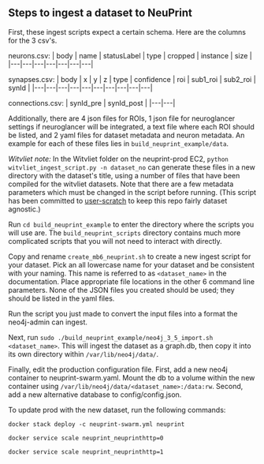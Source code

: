 ## Steps to ingest a dataset to NeuPrint

First, these ingest scripts expect a certain schema. Here are the columns for the 3 csv's.

neurons.csv:
| body | name | statusLabel | type | cropped | instance | size |
|---|---|---|---|---|---|---|

synapses.csv:
| body | x | y | z | type | confidence | roi | sub1_roi | sub2_roi | synId |
|---|---|---|---|---|---|---|---|---|---|

connections.csv:
| synId_pre | synId_post |
|---|---|

Additionally, there are 4 json files for ROIs, 1 json file for neuroglancer settings if neuroglancer will be integrated, a text file where each ROI should be listed, and 2 yaml files for dataset metadata and neuron metadata. An example for each of these files lies in `build_neuprint_example/data`.

_Witvliet note:_
In the Witvliet folder on the neuprint-prod EC2, `python witvliet_ingest_script.py -n dataset_no` can generate these files in a new directory with the dataset's title, using a number of files that have been compiled for the witvliet datasets. Note that there are a few metadata parameters which must be changed in the script before running.
(This script has been committed to [user-scratch](https://github.com/aplmicrons/user-scratch/blob/master/neuprint/witvliet/witvliet_ingest_script.py) to keep this repo fairly dataset agnostic.)

Run `cd build_neuprint_example` to enter the directory where the scripts you will use are. The `build_neuprint_scripts` directory contains much more complicated scripts that you will not need to interact with directly.

Copy and rename `create_mb6_neuprint.sh` to create a new ingest script for your dataset. Pick an all lowercase name for your dataset and be consistent with your naming. This name is referred to as `<dataset_name>` in the documentation. Place appropriate file locations in the other 6 command line parameters. None of the JSON files you created should be used; they should be listed in the yaml files.

Run the script you just made to convert the input files into a format the neo4j-admin can ingest.

Next, run `sudo ./build_neuprint_example/neo4j_3_5_import.sh <dataset_name>`. This will ingest the dataset as a graph.db, then copy it into its own directory within `/var/lib/neo4j/data/`.

Finally, edit the production configuration file. First, add a new neo4j container to neuprint-swarm.yaml. Mount the db to a volume within the new container using `/var/lib/neo4j/data/<dataset_name>:/data:rw`. Second, add a new alternative database to config/config.json.

To update prod with the new dataset, run the following commands:

`docker stack deploy -c neuprint-swarm.yml neuprint`

`docker service scale neuprint_neuprinthttp=0`

`docker service scale neuprint_neuprinthttp=1`
